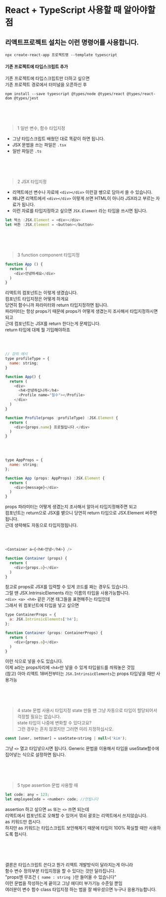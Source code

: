 # React + TypeScript 사용할 때 알아야할 점

## 리액트프로젝트 설치는 이런 명령어를 사용합니다.
```
npx create-react-app 프로젝트명 --template typescript
```

#### 기존 프로젝트에 타입스크립트 추가
기존 프로젝트에 타입스크립트만 더하고 싶으면   
기존 프로젝트 경로에서 터미널을 오픈하신 후
```
npm install --save typescript @types/node @types/react @types/react-dom @types/jest
```

<br />
<br />
<br />

> 1 일반 변수, 함수 타입지정
- 그냥 타입스크립트 배웠던 대로 똑같이 하면 됩니다. 
- JSX 문법을 쓰는 파일은 `.tsx`
- 일반 파일은 `.ts`

<br />
<br />
<br />

> 2 JSX 타입지정
- 리액트에선 변수나 자료에 `<div></div>` 이런걸 쌩으로 담아서 쓸 수 있습니다. 
- 왜냐면 리액트에서 `<div></div>` 이렇게 쓰면 HTML이 아니라 JSX라고 부르는 자료가 됩니다. 
- 이런 자료를 타입지정하고 싶으면 `JSX.Element` 라는 타입을 쓰시면 됩니다.

```javascript
let 박스 :JSX.Element = <div></div>
let 버튼 :JSX.Element = <button></button>
```

<br />
<br />
<br />

> 3 function component 타입지정
```javascript
function App () {
  return (
    <div>안녕하세요</div>
  )
}
```

리액트의 컴포넌트는 이렇게 생겼습니다.   
컴포넌트 타입지정은 어떻게 하게요   
당연히 함수니까 파라미터와 return 타입지정하면 됩니다.   
파라미터는 항상 props기 때문에 props가 어떻게 생겼는지 조사해서 타입지정하시면 되고    
근데 컴포넌트는 JSX를 return 한다는게 문제입니다.    
return 타입에 대체 뭘 기입해야하죠 

<br />
<br />

```javascript
// 강의 에시
type profileType = {
  name: string;
}

function App() {
  return (
    <div>
      <h4>안녕하십니까</h4>
      <Profile name="철수"></Profile>
    </div>
  )
}

function Profile(props :profileType) :JSX.Element {
  return (
    <div>{props.name} 프로필입니다.</div>
  )
}
```

<br />
<br />

```javascript
type AppProps = {
  name: string;
}; 

function App (props: AppProps) :JSX.Element {
  return (
    <div>{message}</div>
  )
}
```

props 파라미터는 어떻게 생겼는지 조사해서 알아서 타입지정해주면 되고    
컴포넌트는 return으로 JSX를 뱉으니 당연히 return 타입으로 JSX.Element 써주면 됩니다.    
근데 생략해도 자동으로 타입지정됩니다. 

<br />
<br />

```javascript
<Container a={<h4>안녕</h4>} />

function Container (props) {
  return (
    <div>{props.a}</div>
  )
}
```

참고로 props로 JSX를 입력할 수 있게 코드를 짜는 경우도 있습니다.    
그럴 땐 JSX.IntrinsicElements 라는 이름의 타입을 사용가능합니다.    
`<div> <a> <h4>` 같은 기본 태그들을 표현해주는 타입인데    
그래서 위 컴포넌트에 타입을 넣고 싶으면 

```javascript
type ContainerProps = {
  a: JSX.IntrinsicElements['h4'];
}; 

function Container (props: ContainerProps) {
  return (
    <div>{props.a}</div>
  )
}
```

이런 식으로 넣을 수도 있습니다.     
이제 a라는 props자리에 `<h4>`만 넣을 수 있게 타입쉴드를 씌워놓은 것임    
(참고) 아마 리액트 18버전부터는 `JSX.IntrinsicElements`는 props 타입넣을 때만 사용가능

<br />
<br />
<br />

> 4 state 문법 사용시 타입지정 
state 만들 땐 그냥 자동으로 타입이 할당되어서 걱정할 필요는 없습니다.    
state 타입이 나중에 변화할 수 있다고요?    
그런 경우는 흔치 않겠지만 그러면 미리 지정하십시오.     

```javascript
const [user, setUser] = useState<string | null>('kim');
```

그냥 `<>` 열고 타입넣으시면 됩니다.
Generic 문법을 이용해서 타입을 useState함수에 집어넣는 식으로 설정하면 됩니다. 

<br />
<br />
<br />

> 5 type assertion 문법 사용할 때 
```javascript
let code: any = 123; 
let employeeCode = <number> code; //안됩니다
```

assertion 하고 싶으면 `as` 또는 `<>` 쓰면 되는데    
리액트에서 컴포넌트로 오해할 수 있어서 꺾쇠 괄호는 리액트에서 쓰지않습니다.    
as 키워드만 씁시다.    
하지만 as 키워드는 타입스크립트 보안해제기 때문에 타입이 100% 확실할 때만 사용하도록 합시다. 

<br />
<br />
<br />

결론은 타입스크립트 쓴다고 뭔가 리액트 개발방식이 달라지는게 아니라    
함수 변수 정의부분 타입지정을 할 수 있다는 것만 달라집니다.     
"props엔 무조건 `{ name : string }`만 들어올 수 있습니다"    
이런 문법을 작성하는게 끝이고 그냥 에디터 부가기능 수준일 뿐임     
여러분이 변수 함수 class 타입지정 하는 법을 잘 배우셨으면 누구나 응용가능합니다.